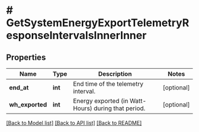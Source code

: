 # # GetSystemEnergyExportTelemetryResponseIntervalsInnerInner

## Properties

Name | Type | Description | Notes
------------ | ------------- | ------------- | -------------
**end_at** | **int** | End time of the telemetry interval. | [optional]
**wh_exported** | **int** | Energy exported (in Watt-Hours) during that period. | [optional]

[[Back to Model list]](../../README.md#models) [[Back to API list]](../../README.md#endpoints) [[Back to README]](../../README.md)
